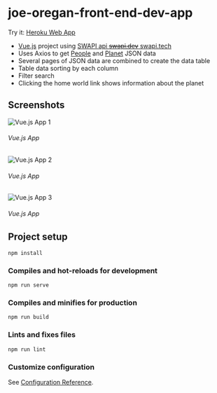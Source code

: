 # joe-oregan-front-end-dev-app

Try it: [Heroku Web App](https://jor-vue-front-end.herokuapp.com/)

* [Vue.js](https://vuejs.org/) project using [SWAPI api ~~swapi.dev~~ swapi.tech](https://swapi.tech)
* Uses Axios to get [People](https://swapi.tech/api/people/?page=1&format=json) and [Planet](https://swapi.tech/api/planets/1/?page=1&format=json) JSON data
* Several pages of JSON data are combined to create the data table
* Table data sorting by each column
* Filter search
* Clicking the home world link shows information about the planet

## Screenshots

![Vue.js App 1](https://raw.githubusercontent.com/joeaoregan/vue-front-end-dev-app/master/screenshots/screenshot1.png "Vue.js App 1")
###### Vue.js App

![Vue.js App 2](https://raw.githubusercontent.com/joeaoregan/vue-front-end-dev-app/master/screenshots/screenshot2.png "Vue.js App 2 - Popup")
###### Vue.js App

![Vue.js App 3](https://raw.githubusercontent.com/joeaoregan/vue-front-end-dev-app/master/screenshots/screenshot3.png "Vue.js App 3")
###### Vue.js App

## Project setup
```
npm install
```

### Compiles and hot-reloads for development
```
npm run serve
```

### Compiles and minifies for production
```
npm run build
```

### Lints and fixes files
```
npm run lint
```

### Customize configuration
See [Configuration Reference](https://cli.vuejs.org/config/).
